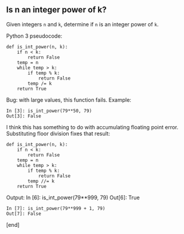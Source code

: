## Is n an integer power of k?

Given integers `n` and `k`, determine if `n` is an integer power of `k`.

Python 3 pseudocode:
~~~
def is_int_power(n, k):
    if n < k:
        return False
    temp = n
    while temp > k:
        if temp % k:
            return False
        temp /= k
    return True
~~~

Bug: with large values, this function fails. Example:

    In [3]: is_int_power(79**50, 79)
    Out[3]: False

I think this has something to do with accumulating floating point error. Substituting floor division fixes that result:

~~~
def is_int_power(n, k):
    if n < k:
        return False
    temp = n
    while temp > k:
        if temp % k:
            return False
        temp //= k
    return True
~~~
Output:
    In [6]: is_int_power(79**999, 79)
    Out[6]: True
    
    In [7]: is_int_power(79**999 + 1, 79)
    Out[7]: False



[end]